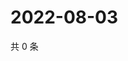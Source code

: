 # 2022-08-03

共 0 条

<!-- BEGIN WEIBO -->
<!-- 最后更新时间 Wed Aug 03 2022 15:14:59 GMT+0800 (China Standard Time) -->

<!-- END WEIBO -->
